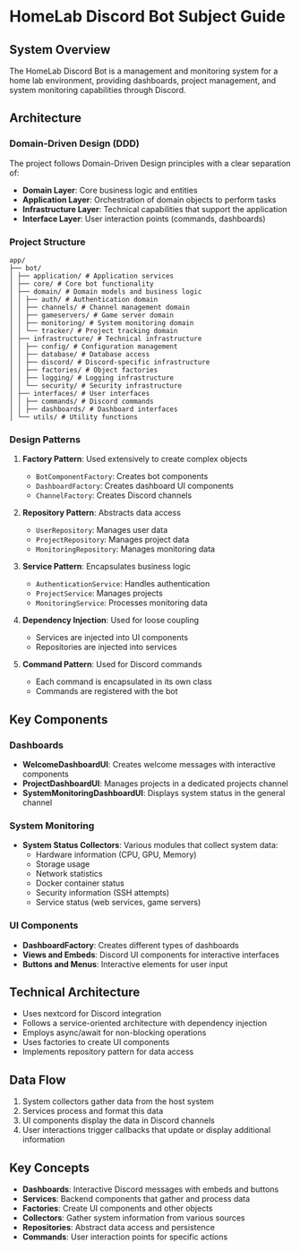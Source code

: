 # HomeLab Discord Bot Subject Guide

## System Overview
The HomeLab Discord Bot is a management and monitoring system for a home lab environment, providing dashboards, project management, and system monitoring capabilities through Discord.

## Architecture

### Domain-Driven Design (DDD)
The project follows Domain-Driven Design principles with a clear separation of:

- **Domain Layer**: Core business logic and entities
- **Application Layer**: Orchestration of domain objects to perform tasks
- **Infrastructure Layer**: Technical capabilities that support the application
- **Interface Layer**: User interaction points (commands, dashboards)

### Project Structure
```
app/
├── bot/
│ ├── application/ # Application services
│ ├── core/ # Core bot functionality
│ ├── domain/ # Domain models and business logic
│ │ ├── auth/ # Authentication domain
│ │ ├── channels/ # Channel management domain
│ │ ├── gameservers/ # Game server domain
│ │ ├── monitoring/ # System monitoring domain
│ │ └── tracker/ # Project tracking domain
│ ├── infrastructure/ # Technical infrastructure
│ │ ├── config/ # Configuration management
│ │ ├── database/ # Database access
│ │ ├── discord/ # Discord-specific infrastructure
│ │ ├── factories/ # Object factories
│ │ ├── logging/ # Logging infrastructure
│ │ └── security/ # Security infrastructure
│ ├── interfaces/ # User interfaces
│ │ ├── commands/ # Discord commands
│ │ ├── dashboards/ # Dashboard interfaces
│ └── utils/ # Utility functions
```

### Design Patterns

1. **Factory Pattern**: Used extensively to create complex objects
   - `BotComponentFactory`: Creates bot components
   - `DashboardFactory`: Creates dashboard UI components
   - `ChannelFactory`: Creates Discord channels

2. **Repository Pattern**: Abstracts data access
   - `UserRepository`: Manages user data
   - `ProjectRepository`: Manages project data
   - `MonitoringRepository`: Manages monitoring data

3. **Service Pattern**: Encapsulates business logic
   - `AuthenticationService`: Handles authentication
   - `ProjectService`: Manages projects
   - `MonitoringService`: Processes monitoring data

4. **Dependency Injection**: Used for loose coupling
   - Services are injected into UI components
   - Repositories are injected into services

5. **Command Pattern**: Used for Discord commands
   - Each command is encapsulated in its own class
   - Commands are registered with the bot

## Key Components

### Dashboards

- **WelcomeDashboardUI**: Creates welcome messages with interactive components
- **ProjectDashboardUI**: Manages projects in a dedicated projects channel
- **SystemMonitoringDashboardUI**: Displays system status in the general channel


### System Monitoring
- **System Status Collectors**: Various modules that collect system data:
  - Hardware information (CPU, GPU, Memory)
  - Storage usage
  - Network statistics
  - Docker container status
  - Security information (SSH attempts)
  - Service status (web services, game servers)

### UI Components
- **DashboardFactory**: Creates different types of dashboards
- **Views and Embeds**: Discord UI components for interactive interfaces
- **Buttons and Menus**: Interactive elements for user input

## Technical Architecture
- Uses nextcord for Discord integration
- Follows a service-oriented architecture with dependency injection
- Employs async/await for non-blocking operations
- Uses factories to create UI components
- Implements repository pattern for data access

## Data Flow
1. System collectors gather data from the host system
2. Services process and format this data
3. UI components display the data in Discord channels
4. User interactions trigger callbacks that update or display additional information

## Key Concepts
- **Dashboards**: Interactive Discord messages with embeds and buttons
- **Services**: Backend components that gather and process data
- **Factories**: Create UI components and other objects
- **Collectors**: Gather system information from various sources
- **Repositories**: Abstract data access and persistence
- **Commands**: User interaction points for specific actions